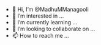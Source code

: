 - 👋 Hi, I’m @MadhuMManagooli
- 👀 I’m interested in ...
- 🌱 I’m currently learning ...
- 💞️ I’m looking to collaborate on ...
- 📫 How to reach me ...

<!---
MadhuMManagooli/MadhuMManagooli is a ✨ special ✨ repository because its `README.md` (this file) appears on your GitHub profile.
You can click the Preview link to take a look at your changes.
--->
